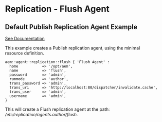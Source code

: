 # Replication - Flush Agent

## Default Publish Replication Agent Example

[See Documentation](https://docs.adobe.com/docs/en/aem/6-2/deploy/configuring/replication.html#Configuring%20your%20Replication%20Agents)

This example creates a Publish replication agent, using the minimal resource definition.

~~~ puppet
aem::agent::replication::flush { 'Flush Agent' :
  home           => '/opt/aem',
  name           => 'flush',
  password       => 'admin',
  runmode        => 'author',
  trans_password => 'admin',
  trans_uri      => 'http://localhost:80/dispatcher/invalidate.cache',
  trans_user     => 'admin',
  username       => 'admin',
}
~~~

This will create a Flush replication agent at the path: _/etc/replication/agents.author/flush_.

